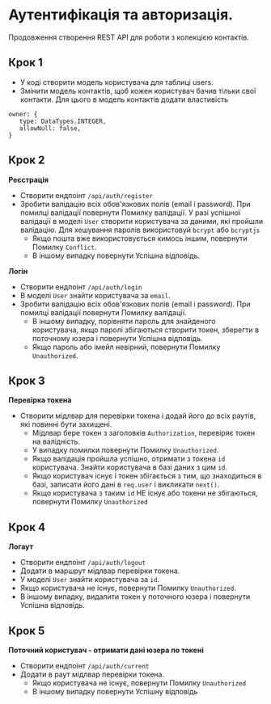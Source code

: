 # Аутентифікація та авторизація.

Продовження створення REST API для роботи з колекцією контактів.

## Крок 1

- У коді створити модель користувача для таблиці users.
- Змінити модель контактів, щоб кожен користувач бачив тільки свої контакти. Для цього в модель контактів додати властивість

```
owner: {
   type: DataTypes.INTEGER,
   allowNull: false,
}
```

## Крок 2

**Реєстрація**

- Створити ендпоінт `/api/auth/register`
- Зробити валідацію всіх обов'язкових полів (email і password). При помилці валідації повернути Помилку валідації.
  У разі успішної валідації в моделі `User` створити користувача за даними, які пройшли валідацію. Для хешування паролів використовуй `bcrypt` або `bcryptjs`
  - Якщо пошта вже використовується кимось іншим, повернути Помилку `Conflict`.
  - В іншому випадку повернути Успішна відповідь.

**Логін**

- Створити ендпоінт `/api/auth/login`
- В моделі `User` знайти користувача за `email`.
- Зробити валідацію всіх обов'язкових полів (email і password). При помилці валідації повернути Помилку валідації.
  - В іншому випадку, порівняти пароль для знайденого користувача, якщо паролі збігаються створити токен, зберегти в поточному юзера і повернути Успішна відповідь.
  - Якщо пароль або імейл невірний, повернути Помилку `Unauthorized`.

## Крок 3

**Перевірка токена**

- Створити мідлвар для перевірки токена і додай його до всіх раутів, які повинні бути захищені.
  - Мідлвар бере токен з заголовків `Authorization`, перевіряє токен на валідність.
  - У випадку помилки повернути Помилку `Unauthorized`.
  - Якщо валідація пройшла успішно, отримати з токена `id` користувача. Знайти користувача в базі даних з цим `id`.
  - Якщо користувач існує і токен збігається з тим, що знаходиться в базі, записати його дані в `req.user` і викликати `next()`.
  - Якщо користувача з таким `id` НЕ існує або токени не збігаються, повернути Помилку `Unauthorized`

## Крок 4

**Логаут**

- Створити ендпоінт `/api/auth/logout`
- Додати в маршрут мідлвар перевірки токена.
- У моделі `User` знайти користувача за `id`.
- Якщо користувача не існує, повернути Помилку `Unauthorized`.
- В іншому випадку, видалити токен у поточного юзера і повернути Успішна відповідь.

## Крок 5

**Поточний користувач - отримати дані юзера по токені**

- Створити ендпоінт `/api/auth/current`
- Додати в раут мідлвар перевірки токена.
  - Якщо користувача не існує, повернути Помилку `Unauthorized`
  - В іншому випадку повернути Успішну відповідь
